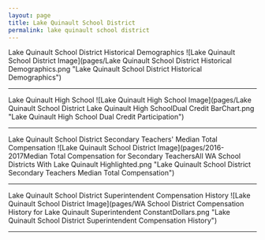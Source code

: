 ```yaml
---
layout: page
title: Lake Quinault School District
permalink: lake quinault school district
---
```



Lake Quinault School District Historical Demographics
![Lake Quinault School District Image](pages/Lake Quinault School District Historical Demographics.png "Lake Quinault School District Historical Demographics")

___

Lake Quinault High School
![Lake Quinault High School Image](pages/Lake Quinault School District Lake Quinault High SchoolDual Credit BarChart.png "Lake Quinault High School Dual Credit Participation")

___

Lake Quinault School District Secondary Teachers' Median Total Compensation
![Lake Quinault School District Image](pages/2016-2017Median Total Compensation for Secondary TeachersAll WA School Districts With Lake Quinault Highlighted.png "Lake Quinault School District Secondary Teachers Median Total Compensation")

___

Lake Quinault School District Superintendent Compensation History
![Lake Quinault School District Image](pages/WA School District Compensation History for Lake Quinault Superintendent ConstantDollars.png "Lake Quinault School District Superintendent Compensation History")

___

